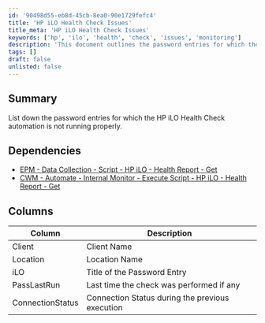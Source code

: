 ```yaml
---
id: '90498d55-eb8d-45cb-8ea0-90e1729fefc4'
title: 'HP iLO Health Check Issues'
title_meta: 'HP iLO Health Check Issues'
keywords: ['hp', 'ilo', 'health', 'check', 'issues', 'monitoring']
description: 'This document outlines the password entries for which the HP iLO Health Check automation is not functioning correctly. It includes dependencies, a summary of the issue, and a detailed table of relevant columns including client name, location, password entry title, last run time, and connection status.'
tags: []
draft: false
unlisted: false
---
```

## Summary

List down the password entries for which the HP iLO Health Check automation is not running properly.

## Dependencies

- [EPM - Data Collection - Script - HP iLO - Health Report - Get](<../scripts/HP iLO - Health Report - Get.md>)
- [CWM - Automate - Internal Monitor - Execute Script - HP iLO - Health Report - Get](<../monitors/Execute Script - HP iLO - Health Report - Get.md>)

## Columns

| Column           | Description                                       |
|------------------|---------------------------------------------------|
| Client           | Client Name                                       |
| Location         | Location Name                                     |
| iLO              | Title of the Password Entry                       |
| PassLastRun      | Last time the check was performed if any         |
| ConnectionStatus  | Connection Status during the previous execution    |













